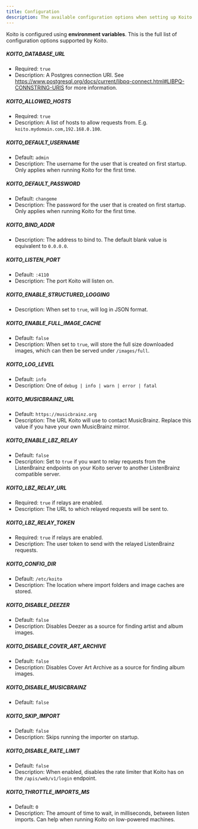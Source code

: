 ```yaml
---
title: Configuration
description: The available configuration options when setting up Koito.
---
```


Koito is configured using **environment variables**. This is the full list of configuration options supported by Koito.

##### KOITO_DATABASE_URL
- Required: `true`
- Description: A Postgres connection URI. See https://www.postgresql.org/docs/current/libpq-connect.html#LIBPQ-CONNSTRING-URIS for more information.
##### KOITO_ALLOWED_HOSTS
- Required: `true`
- Description: A list of hosts to allow requests from. E.g. `koito.mydomain.com,192.168.0.100`.
##### KOITO_DEFAULT_USERNAME
- Default: `admin`
- Description: The username for the user that is created on first startup. Only applies when running Koito for the first time.
##### KOITO_DEFAULT_PASSWORD 
- Default: `changeme`
- Description: The password for the user that is created on first startup. Only applies when running Koito for the first time.
##### KOITO_BIND_ADDR
- Description: The address to bind to. The default blank value is equivalent to `0.0.0.0`.
##### KOITO_LISTEN_PORT
- Default: `:4110`
- Description: The port Koito will listen on.
##### KOITO_ENABLE_STRUCTURED_LOGGING
- Description: When set to `true`, will log in JSON format.
##### KOITO_ENABLE_FULL_IMAGE_CACHE
- Default: `false`
- Description: When set to `true`, will store the full size downloaded images, which can then be served under `/images/full`.
##### KOITO_LOG_LEVEL
- Default: `info`
- Description: One of `debug | info | warn | error | fatal`
##### KOITO_MUSICBRAINZ_URL
- Default: `https://musicbrainz.org`
- Description: The URL Koito will use to contact MusicBrainz. Replace this value if you have your own MusicBrainz mirror.
##### KOITO_ENABLE_LBZ_RELAY
- Default: `false`
- Description: Set to `true` if you want to relay requests from the ListenBrainz endpoints on your Koito server to another ListenBrainz compatible server.
##### KOITO_LBZ_RELAY_URL
- Required: `true` if relays are enabled.
- Description: The URL to which relayed requests will be sent to.    
##### KOITO_LBZ_RELAY_TOKEN
- Required: `true` if relays are enabled. 
- Description: The user token to send with the relayed ListenBrainz requests.
##### KOITO_CONFIG_DIR
- Default: `/etc/koito`
- Description: The location where import folders and image caches are stored.
##### KOITO_DISABLE_DEEZER 
- Default: `false`
- Description: Disables Deezer as a source for finding artist and album images.
##### KOITO_DISABLE_COVER_ART_ARCHIVE 
- Default: `false`
- Description: Disables Cover Art Archive as a source for finding album images.
##### KOITO_DISABLE_MUSICBRAINZ
- Default: `false`
##### KOITO_SKIP_IMPORT
- Default: `false`
- Description: Skips running the importer on startup.
##### KOITO_DISABLE_RATE_LIMIT
- Default: `false`
- Description: When enabled, disables the rate limiter that Koito has on the `/apis/web/v1/login` endpoint.
##### KOITO_THROTTLE_IMPORTS_MS
- Default: `0`
- Description: The amount of time to wait, in milliseconds, between listen imports. Can help when running Koito on low-powered machines.

